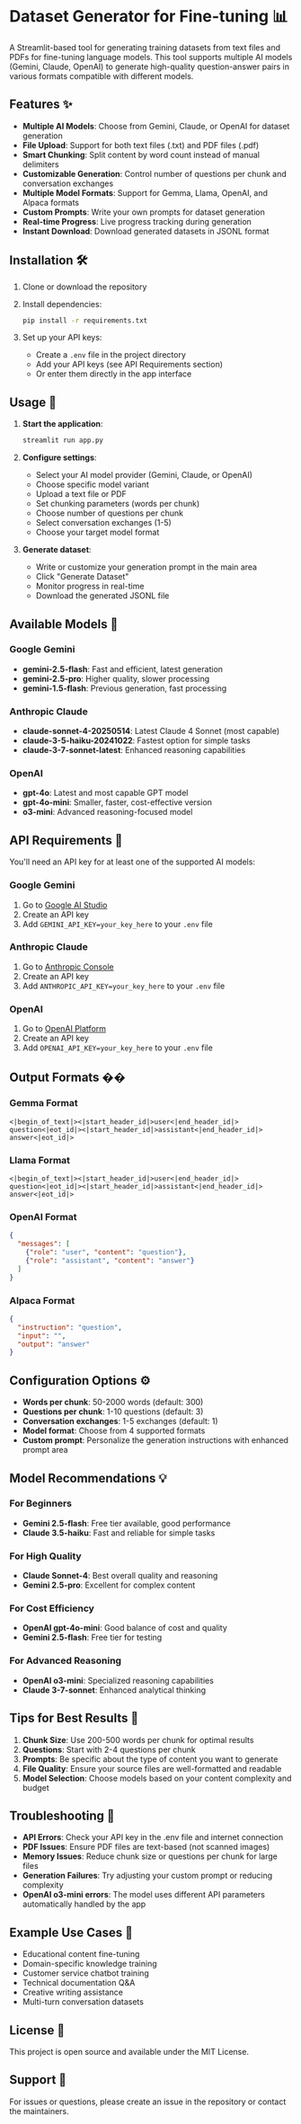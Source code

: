 # Dataset Generator for Fine-tuning 📊

A Streamlit-based tool for generating training datasets from text files and PDFs for fine-tuning language models. This tool supports multiple AI models (Gemini, Claude, OpenAI) to generate high-quality question-answer pairs in various formats compatible with different models.

## Features ✨

- **Multiple AI Models**: Choose from Gemini, Claude, or OpenAI for dataset generation
- **File Upload**: Support for both text files (.txt) and PDF files (.pdf)
- **Smart Chunking**: Split content by word count instead of manual delimiters
- **Customizable Generation**: Control number of questions per chunk and conversation exchanges
- **Multiple Model Formats**: Support for Gemma, Llama, OpenAI, and Alpaca formats
- **Custom Prompts**: Write your own prompts for dataset generation
- **Real-time Progress**: Live progress tracking during generation
- **Instant Download**: Download generated datasets in JSONL format

## Installation 🛠️

1. Clone or download the repository
2. Install dependencies:
   ```bash
   pip install -r requirements.txt
   ```

3. Set up your API keys:
   - Create a `.env` file in the project directory
   - Add your API keys (see API Requirements section)
   - Or enter them directly in the app interface

## Usage 🚀

1. **Start the application**:
   ```bash
   streamlit run app.py
   ```

2. **Configure settings**:
   - Select your AI model provider (Gemini, Claude, or OpenAI)
   - Choose specific model variant
   - Upload a text file or PDF
   - Set chunking parameters (words per chunk)
   - Choose number of questions per chunk
   - Select conversation exchanges (1-5)
   - Choose your target model format

3. **Generate dataset**:
   - Write or customize your generation prompt in the main area
   - Click "Generate Dataset"
   - Monitor progress in real-time
   - Download the generated JSONL file

## Available Models 🤖

### Google Gemini
- **gemini-2.5-flash**: Fast and efficient, latest generation
- **gemini-2.5-pro**: Higher quality, slower processing
- **gemini-1.5-flash**: Previous generation, fast processing

### Anthropic Claude
- **claude-sonnet-4-20250514**: Latest Claude 4 Sonnet (most capable)
- **claude-3-5-haiku-20241022**: Fastest option for simple tasks
- **claude-3-7-sonnet-latest**: Enhanced reasoning capabilities

### OpenAI
- **gpt-4o**: Latest and most capable GPT model
- **gpt-4o-mini**: Smaller, faster, cost-effective version
- **o3-mini**: Advanced reasoning-focused model

## API Requirements 🔑

You'll need an API key for at least one of the supported AI models:

### Google Gemini
1. Go to [Google AI Studio](https://makersuite.google.com/app/apikey)
2. Create an API key
3. Add `GEMINI_API_KEY=your_key_here` to your `.env` file

### Anthropic Claude
1. Go to [Anthropic Console](https://console.anthropic.com/)
2. Create an API key
3. Add `ANTHROPIC_API_KEY=your_key_here` to your `.env` file

### OpenAI
1. Go to [OpenAI Platform](https://platform.openai.com/api-keys)
2. Create an API key
3. Add `OPENAI_API_KEY=your_key_here` to your `.env` file

## Output Formats ��

### Gemma Format
```
<|begin_of_text|><|start_header_id|>user<|end_header_id|>
question<|eot_id|><|start_header_id|>assistant<|end_header_id|>
answer<|eot_id|>
```

### Llama Format
```
<|begin_of_text|><|start_header_id|>user<|end_header_id|>
question<|eot_id|><|start_header_id|>assistant<|end_header_id|>
answer<|eot_id|>
```

### OpenAI Format
```json
{
  "messages": [
    {"role": "user", "content": "question"},
    {"role": "assistant", "content": "answer"}
  ]
}
```

### Alpaca Format
```json
{
  "instruction": "question",
  "input": "",
  "output": "answer"
}
```

## Configuration Options ⚙️

- **Words per chunk**: 50-2000 words (default: 300)
- **Questions per chunk**: 1-10 questions (default: 3)
- **Conversation exchanges**: 1-5 exchanges (default: 1)
- **Model format**: Choose from 4 supported formats
- **Custom prompt**: Personalize the generation instructions with enhanced prompt area

## Model Recommendations 💡

### For Beginners
- **Gemini 2.5-flash**: Free tier available, good performance
- **Claude 3.5-haiku**: Fast and reliable for simple tasks

### For High Quality
- **Claude Sonnet-4**: Best overall quality and reasoning
- **Gemini 2.5-pro**: Excellent for complex content

### For Cost Efficiency
- **OpenAI gpt-4o-mini**: Good balance of cost and quality
- **Gemini 2.5-flash**: Free tier for testing

### For Advanced Reasoning
- **OpenAI o3-mini**: Specialized reasoning capabilities
- **Claude 3-7-sonnet**: Enhanced analytical thinking

## Tips for Best Results 🎯

1. **Chunk Size**: Use 200-500 words per chunk for optimal results
2. **Questions**: Start with 2-4 questions per chunk
3. **Prompts**: Be specific about the type of content you want to generate
4. **File Quality**: Ensure your source files are well-formatted and readable
5. **Model Selection**: Choose models based on your content complexity and budget

## Troubleshooting 🔧

- **API Errors**: Check your API key in the .env file and internet connection
- **PDF Issues**: Ensure PDF files are text-based (not scanned images)
- **Memory Issues**: Reduce chunk size or questions per chunk for large files
- **Generation Failures**: Try adjusting your custom prompt or reducing complexity
- **OpenAI o3-mini errors**: The model uses different API parameters automatically handled by the app

## Example Use Cases 📝

- Educational content fine-tuning
- Domain-specific knowledge training
- Customer service chatbot training
- Technical documentation Q&A
- Creative writing assistance
- Multi-turn conversation datasets

## License 📄

This project is open source and available under the MIT License.

## Support 💬

For issues or questions, please create an issue in the repository or contact the maintainers. 